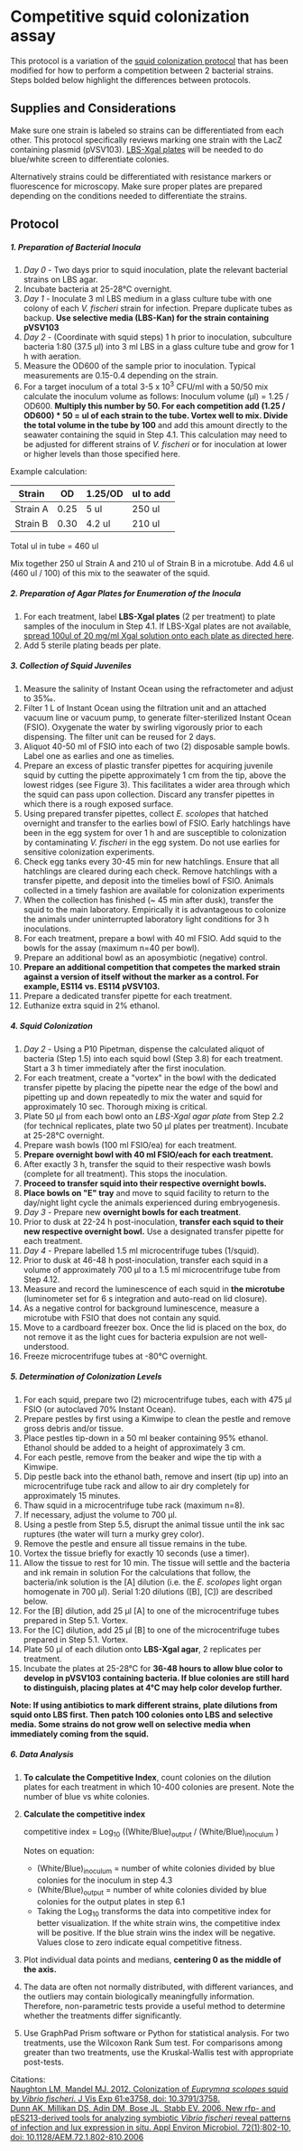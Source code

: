 # Competitive squid colonization assay

This protocol is a variation of the [squid colonization protocol](files/squid-colonization.md) that has been modified for how to perform a competition between 2 bacterial strains. Steps bolded below highlight the differences between protocols.

## Supplies and Considerations
Make sure one strain is labeled so strains can be differentiated from each other. This protocol specifically reviews marking one strain with the LacZ containing plasmid (pVSV103). [LBS-Xgal plates](files/media.md#xgal-20-mgml) will be needed to do blue/white screen to differentiate colonies.

Alternatively strains could be differentiated with resistance markers or fluorescence for microscopy. Make sure proper plates are prepared depending on the conditions needed to differentiate the strains.


## Protocol

##### 1. Preparation of Bacterial Inocula

1. *Day 0* - Two days prior to squid inoculation, plate the relevant bacterial strains on LBS agar.
1. Incubate bacteria at 25-28°C overnight.
1. *Day 1* - Inoculate 3 ml LBS medium in a glass culture tube with one colony of each *V. fischeri* strain for infection. Prepare duplicate tubes as backup. **Use selective media (LBS-Kan) for the strain containing pVSV103**
1. *Day 2* - (Coordinate with squid steps) 1 h prior to inoculation, subculture bacteria 1:80 (37.5 μl) into 3 ml LBS in a glass culture tube and grow for 1 h with aeration.
1. Measure the OD600 of the sample prior to inoculation. Typical measurements are 0.15-0.4 depending on the strain.
1. For a target inoculum of a total 3-5 x 10<sup>3</sup> CFU/ml with a 50/50 mix calculate the inoculum volume as follows: Inoculum volume (μl) = 1.25 / OD600. **Multiply this number by 50. For each competition add (1.25 / OD600) * 50 = ul of each strain to the tube. Vortex well to mix. Divide the total volume in the tube by 100** and add this amount directly to the seawater containing the squid in Step 4.1. This calculation may need to be adjusted for different strains of *V. fischeri* or for inoculation at lower or higher levels than those specified here.

Example calculation:  

Strain   | OD   | 1.25/OD | ul to add
---------|------|---------|----------
Strain A | 0.25 |   5 ul  |  250 ul
Strain B | 0.30 |  4.2 ul |  210 ul

Total ul in tube = 460 ul

Mix together 250 ul Strain A and 210 ul of Strain B in a microtube. Add 4.6 ul (460 ul / 100) of this mix to the seawater of the squid.

##### 2. Preparation of Agar Plates for Enumeration of the Inocula

1. For each treatment, label **LBS-Xgal plates** (2 per treatment) to plate samples of the inoculum in Step 4.1. If LBS-Xgal plates are not available, [spread 100ul of 20 mg/ml Xgal solution onto each plate as directed here](files/media.md#xgal-20-mgml).  
1. Add 5 sterile plating beads per plate.

##### 3. Collection of Squid Juveniles

1. Measure the salinity of Instant Ocean using the refractometer and adjust to 35‰.
1. Filter 1 L of Instant Ocean using the filtration unit and an attached vacuum line or vacuum pump, to generate filter-sterilized Instant Ocean (FSIO). Oxygenate the water by swirling vigorously prior to each dispensing. The filter unit can be reused for 2 days.
1. Aliquot 40-50 ml of FSIO into each of two (2) disposable sample bowls. Label one as earlies and one as timelies.
1. Prepare an excess of plastic transfer pipettes for acquiring juvenile squid by cutting the pipette approximately 1 cm from the tip, above the lowest ridges (see Figure 3). This facilitates a wider area through which the squid can pass upon collection. Discard any transfer pipettes in which there is a rough exposed surface.
1. Using prepared transfer pipettes, collect *E. scolopes* that hatched overnight and transfer to the earlies bowl of FSIO. Early hatchlings have been in the egg system for over 1 h and are susceptible to colonization by contaminating *V. fischeri* in the egg system. Do not use earlies for sensitive colonization experiments.
1. Check egg tanks every 30-45 min for new hatchlings. Ensure that all hatchlings are cleared during each check. Remove hatchlings with a transfer pipette, and deposit into the timelies bowl of FSIO. Animals collected in a timely fashion are available for colonization experiments
1. When the collection has finished (~ 45 min after dusk), transfer the squid to the main laboratory. Empirically it is advantageous to colonize the animals under uninterrupted laboratory light conditions for 3 h inoculations.
1. For each treatment, prepare a bowl with 40 ml FSIO. Add squid to the bowls for the assay (maximum n=40 per bowl).
1. Prepare an additional bowl as an aposymbiotic (negative) control.
1. **Prepare an additional competition that competes the marked strain against a version of itself without the marker as a control. For example, ES114 vs. ES114 pVSV103.**
1. Prepare a dedicated transfer pipette for each treatment.
1. Euthanize extra squid in 2% ethanol.

##### 4. Squid Colonization

1. *Day 2* - Using a P10 Pipetman, dispense the calculated aliquot of bacteria (Step 1.5) into each squid bowl (Step 3.8) for each treatment. Start a 3 h timer immediately after the first inoculation.
1. For each treatment, create a "vortex" in the bowl with the dedicated transfer pipette by placing the pipette near the edge of the bowl and pipetting up and down repeatedly to mix the water and squid for approximately 10 sec. Thorough mixing is critical.
1. Plate 50 μl from each bowl onto an *LBS-Xgal agar plate* from Step 2.2 (for technical replicates, plate two 50 μl plates per treatment). Incubate at 25-28°C overnight.
1. Prepare wash bowls (100 ml FSIO/ea) for each treatment.
1. **Prepare overnight bowl with 40 ml FSIO/each for each treatment.**
1. After exactly 3 h, transfer the squid to their respective wash bowls (complete for all treatment). This stops the inoculation.
1. **Proceed to transfer squid into their respective overnight bowls.**
1. **Place bowls on "E" tray** and move to squid facility to return to the day/night light cycle the animals experienced during embryogenesis.
1. *Day 3* - Prepare new **overnight bowls for each treatment**.
1. Prior to dusk at 22-24 h post-inoculation, **transfer each squid to their new respective overnight bowl.** Use a designated transfer pipette for each treatment.
1. *Day 4* - Prepare labelled 1.5 ml microcentrifuge tubes (1/squid).
1. Prior to dusk at 46-48 h post-inoculation, transfer each squid in a volume of approximately 700 μl to a 1.5 ml microcentrifuge tube from Step 4.12.
1. Measure and record the luminescence of each squid in **the microtube** (luminometer set for 6 s integration and auto-read on lid closure).
1. As a negative control for background luminescence, measure a microtube with FSIO that does not contain any squid.
1. Move to a cardboard freezer box. Once the lid is placed on the box, do not remove it as the light cues for bacteria expulsion are not well-understood.
1. Freeze microcentrifuge tubes at -80°C overnight.

##### 5. Determination of Colonization Levels

1. For each squid, prepare two (2) microcentrifuge tubes, each with 475 μl FSIO (or autoclaved 70% Instant Ocean).
1. Prepare pestles by first using a Kimwipe to clean the pestle and remove gross debris and/or tissue.
1. Place pestles tip-down in a 50 ml beaker containing 95% ethanol. Ethanol should be added to a height of approximately 3 cm.
1. For each pestle, remove from the beaker and wipe the tip with a Kimwipe.
1. Dip pestle back into the ethanol bath, remove and insert (tip up) into an microcentrifuge tube rack and allow to air dry completely for approximately 15 minutes.
1. Thaw squid in a microcentrifuge tube rack (maximum n=8).
1. If necessary, adjust the volume to 700 μl.
1. Using a pestle from Step 5.5, disrupt the animal tissue until the ink sac ruptures (the water will turn a murky grey color).
1. Remove the pestle and ensure all tissue remains in the tube.
1. Vortex the tissue briefly for exactly 10 seconds (use a timer).
1. Allow the tissue to rest for 10 min. The tissue will settle and the bacteria and ink remain in solution For the calculations that follow, the bacteria/ink solution is the [A] dilution (i.e. the *E. scolopes* light organ homogenate in 700 μl). Serial 1:20 dilutions ([B], [C]) are described below.
1. For the [B] dilution, add 25 μl [A] to one of the microcentrifuge tubes prepared in Step 5.1. Vortex.
1. For the [C] dilution, add 25 μl [B] to one of the microcentrifuge tubes prepared in Step 5.1. Vortex.
1. Plate 50 μl of each dilution onto **LBS-Xgal agar**, 2 replicates per treatment.
1. Incubate the plates at 25-28°C for **36-48 hours to allow blue color to develop in pVSV103 containing bacteria. If blue colonies are still hard to distinguish, placing plates at 4°C may help color develop further.**

**Note: If using antibiotics to mark different strains, plate dilutions from squid onto LBS first. Then patch 100 colonies onto LBS and selective media. Some strains do not grow well on selective media when immediately coming from the squid.**

##### 6. Data Analysis

1. **To calculate the Competitive Index**, count colonies on the dilution plates for each treatment in which 10-400 colonies are present. Note the number of blue vs white colonies.
1. **Calculate the competitive index**

      competitive index = Log<sub>10</sub> ((White/Blue)<sub>output</sub> / (White/Blue)<sub>inoculum</sub> )  

      Notes on equation:    
      - (White/Blue)<sub>inoculum</sub> = number of white colonies divided by blue colonies for the inoculum in step 4.3
      - (White/Blue)<sub>output</sub> = number of white colonies divided by blue colonies for the output plates in step 6.1
      - Taking the Log<sub>10</sub> transforms the data into competitive index for better visualization. If the white strain wins, the competitive index will be positive. If the blue strain wins the index will be negative. Values close to zero indicate equal competitive fitness.

1. Plot individual data points and medians, **centering 0 as the middle of the axis.**
1. The data are often not normally distributed, with different variances, and the outliers may contain biologically meaningfully information. Therefore, non-parametric tests provide a useful method to determine whether the treatments differ significantly.
1. Use GraphPad Prism software or Python for statistical analysis. For two treatments, use the Wilcoxon Rank Sum test. For comparisons among greater than two treatments, use the Kruskal-Wallis test with appropriate post-tests.

Citations:   
[Naughton LM, Mandel MJ. 2012. Colonization of *Euprymna scolopes* squid by *Vibrio fischeri*. J Vis Exp 61:e3758, doi: 10.3791/3758.](http://www.jove.com/video/3758/colonization-of-euprymna-scolopes-squid-by-vibrio-fischeri)  
[Dunn AK, Millikan DS, Adin DM, Bose JL, Stabb EV. 2006. New rfp- and pES213-derived tools for analyzing symbiotic *Vibrio fischeri* reveal patterns of infection and lux expression in situ. Appl Environ Microbiol. 72(1):802-10, doi: 10.1128/AEM.72.1.802-810.2006](https://www.ncbi.nlm.nih.gov/pubmed/16391121)
